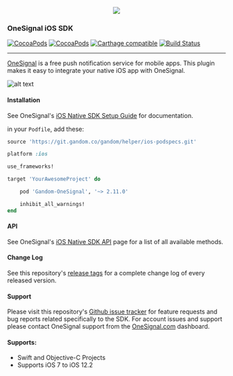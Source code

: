 <p align="center">
  <img src="https://onesignal.com/assets/common/logo_onesignal_color.png"/>
</p>

### OneSignal iOS SDK
[![CocoaPods](https://img.shields.io/cocoapods/v/OneSignal.svg)](https://cocoapods.org/pods/OneSignal) [![CocoaPods](https://img.shields.io/cocoapods/dm/OneSignal.svg)](https://cocoapods.org/pods/OneSignal) [![Carthage compatible](https://img.shields.io/badge/Carthage-compatible-4BC51D.svg)](https://github.com/Carthage/Carthage) [![Build Status](https://travis-ci.org/OneSignal/OneSignal-iOS-SDK.svg?branch=master)](https://travis-ci.org/OneSignal/OneSignal-iOS-SDK)

---

[OneSignal](https://www.onesignal.com) is a free push notification service for mobile apps. This plugin makes it easy to integrate your native iOS app with OneSignal.

![alt text](https://onesignal.com/images/ios_10_notification_image.gif)

#### Installation
See OneSignal's [iOS Native SDK Setup Guide](https://documentation.onesignal.com/docs/ios-sdk-setup) for documentation.

in your `Podfile`, add these:
```ruby
source 'https://git.gandom.co/gandom/helper/ios-podspecs.git'

platform :ios

use_frameworks!

target 'YourAwesomeProject' do

    pod 'Gandom-OneSignal', '~> 2.11.0'

    inhibit_all_warnings!
end
```

#### API
See OneSignal's [iOS Native SDK API](https://documentation.onesignal.com/docs/ios-native-sdk) page for a list of all available methods.

#### Change Log
See this repository's [release tags](https://github.com/OneSignal/OneSignal-iOS-SDK/releases) for a complete change log of every released version.

#### Support
Please visit this repository's [Github issue tracker](https://github.com/OneSignal/OneSignal-iOS-SDK/issues) for feature requests and bug reports related specifically to the SDK.
For account issues and support please contact OneSignal support from the [OneSignal.com](https://onesignal.com) dashboard.

#### Supports:
* Swift and Objective-C Projects
* Supports iOS 7 to iOS 12.2
